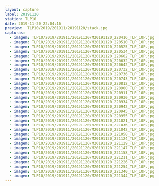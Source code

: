 ```yaml
---
layout: capture
label: 20191120
station: TLP10
date: 2019-11-20 22:04:16
preview:  TLP10/2019/201911/20191120/stack.jpg
capturas:
  - imagem: TLP10/2019/201911/20191120/M20191120_220416_TLP_10P.jpg
  - imagem: TLP10/2019/201911/20191120/M20191120_220510_TLP_10P.jpg
  - imagem: TLP10/2019/201911/20191120/M20191120_220525_TLP_10P.jpg
  - imagem: TLP10/2019/201911/20191120/M20191120_220534_TLP_10P.jpg
  - imagem: TLP10/2019/201911/20191120/M20191120_220602_TLP_10P.jpg
  - imagem: TLP10/2019/201911/20191120/M20191120_220632_TLP_10P.jpg
  - imagem: TLP10/2019/201911/20191120/M20191120_220642_TLP_10P.jpg
  - imagem: TLP10/2019/201911/20191120/M20191120_220732_TLP_10P.jpg
  - imagem: TLP10/2019/201911/20191120/M20191120_220736_TLP_10P.jpg
  - imagem: TLP10/2019/201911/20191120/M20191120_220743_TLP_10P.jpg
  - imagem: TLP10/2019/201911/20191120/M20191120_220812_TLP_10P.jpg
  - imagem: TLP10/2019/201911/20191120/M20191120_220900_TLP_10P.jpg
  - imagem: TLP10/2019/201911/20191120/M20191120_220911_TLP_10P.jpg
  - imagem: TLP10/2019/201911/20191120/M20191120_220930_TLP_10P.jpg
  - imagem: TLP10/2019/201911/20191120/M20191120_220934_TLP_10P.jpg
  - imagem: TLP10/2019/201911/20191120/M20191120_220942_TLP_10P.jpg
  - imagem: TLP10/2019/201911/20191120/M20191120_220945_TLP_10P.jpg
  - imagem: TLP10/2019/201911/20191120/M20191120_220955_TLP_10P.jpg
  - imagem: TLP10/2019/201911/20191120/M20191120_221021_TLP_10P.jpg
  - imagem: TLP10/2019/201911/20191120/M20191120_221036_TLP_10P.jpg
  - imagem: TLP10/2019/201911/20191120/M20191120_221042_TLP_10P.jpg
  - imagem: TLP10/2019/201911/20191120/M20191120_221058_TLP_10P.jpg
  - imagem: TLP10/2019/201911/20191120/M20191120_221124_TLP_10P.jpg
  - imagem: TLP10/2019/201911/20191120/M20191120_221129_TLP_10P.jpg
  - imagem: TLP10/2019/201911/20191120/M20191120_221147_TLP_10P.jpg
  - imagem: TLP10/2019/201911/20191120/M20191120_221158_TLP_10P.jpg
  - imagem: TLP10/2019/201911/20191120/M20191120_221211_TLP_10P.jpg
  - imagem: TLP10/2019/201911/20191120/M20191120_221226_TLP_10P.jpg
  - imagem: TLP10/2019/201911/20191120/M20191120_221254_TLP_10P.jpg
  - imagem: TLP10/2019/201911/20191120/M20191120_221340_TLP_10P.jpg
  - imagem: TLP10/2019/201911/20191120/M20191120_221344_TLP_10P.jpg
---
```

